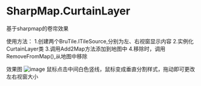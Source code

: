 # SharpMap.CurtainLayer
基于sharpmap的卷帘效果

使用方法：
1.创建两个BruTile.ITileSource,分别为左、右视窗显示内容
2.实例化CurtainLayer类
3.调用Add2Map方法添加到地图中
4.移除时，调用RemoveFromMap(),从地图中移除


效果图
![image](https://github.com/YHLpuyu/SharpMap.CurtainLayer/edit/master/image.png)
鼠标点击中间白色竖线，鼠标变成垂直分割样式，拖动即可更改左右视窗大小
